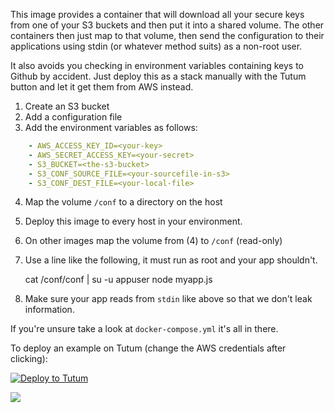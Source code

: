 This image provides a container that will download all your secure keys from one of your S3 buckets and then put it into a shared volume. The other containers then just map to that volume, then send the configuration to their applications using stdin (or whatever method suits) as a non-root user.

It also avoids you checking in environment variables containing keys to Github by accident.  Just deploy this as a stack manually with the Tutum button and let it get them from AWS instead.

1. Create an S3 bucket
2. Add a configuration file
3. Add the environment variables as follows: 
```yaml
    - AWS_ACCESS_KEY_ID=<your-key>
    - AWS_SECRET_ACCESS_KEY=<your-secret>
    - S3_BUCKET=<the-s3-bucket>
    - S3_CONF_SOURCE_FILE=<your-sourcefile-in-s3>
    - S3_CONF_DEST_FILE=<your-local-file>
```    
4. Map the volume `/conf` to a directory on the host    
5. Deploy this image to every host in your environment.
6. On other images  map the volume from (4) to `/conf` (read-only)
7. Use a line like the following, it must run as root and your app shouldn't.

   cat /conf/conf | su -u appuser node myapp.js
        
8. Make sure your app reads from `stdin` like above so that we don't leak information.
        
If you're unsure take a look at `docker-compose.yml` it's all in there.

To deploy an example on Tutum (change the AWS credentials after clicking):

[![Deploy to Tutum](https://s.tutum.co/deploy-to-tutum.svg)](https://dashboard.tutum.co/stack/deploy/)
        
[![](https://badge.imagelayers.io/vizzbuzz/s3-conf.svg)](https://imagelayers.io/?images=vizzbuzz/s3-conf:latest 'Get your own badge on imagelayers.io')        